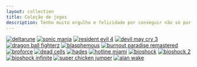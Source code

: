 ```yaml
---
layout: collection
title: Coleção de jogos
description: Tenho muito orgulho e felicidade por conseguir não só por comprar um Switch, mas também por conseguir ter montado essa coleção! Isso é basicamente um sonho de infância meu.
---
```


[![deltarune](/assets/img/collection/deltarune.avif)](https://www.nintendo.com/pt-br/store/products/deltarune-switch/)
[![sonic mania](/assets/img/collection/sonic-mania-icon.jpg)](https://www.nintendo.com/pt-br/store/products/sonic-mania-switch/)
[![resident evil 4](/assets/img/collection/re4-icon.jpg)](https://www.nintendo.com/pt-br/store/products/resident-evil-4-switch/)
[![devil may cry 3](/assets/img/collection/devil-may-cry-3-icon.jpg)](https://www.nintendo.com/pt-br/store/products/devil-may-cry-3-special-edition-switch/)
[![dragon ball fighterz](/assets/img/collection/dragon-ball-fighterz.jpg)](https://www.nintendo.com/pt-br/store/products/dragon-ball-fighterz-switch/)
[![blasphemous](/assets/img/collection/blasphemous.jpg)](https://www.nintendo.com/pt-br/store/products/blasphemous-switch/)
[![burnout paradise remastered](/assets/img/collection/burnout-paradise-remastered-icon.jpg)](https://www.nintendo.com/pt-br/store/products/burnout-paradise-remastered-switch/)
[![broforce](/assets/img/collection/broforce-icon.jpg)](https://www.nintendo.com/pt-br/store/products/broforce-switch/)
[![dead cells](/assets/img/collection/dead-cells-icon.jpg)](https://www.nintendo.com/pt-br/store/products/dead-cells-switch/)
[![hades](/assets/img/collection/hades-icon.jpg)](https://www.nintendo.com/pt-br/store/products/hades-switch/)
[![hotline miami](/assets/img/collection/hotline-miami-icon.jpg)](https://www.nintendo.com/pt-br/store/products/hotline-miami-collection-switch/)
[![bioshock](/assets/img/collection/bioshock-icon.jpg)](https://www.nintendo.com/pt-br/store/products/bioshock-the-collection-switch/)
[![bioshock 2](/assets/img/collection/bioshock-2-icon.jpg)](https://www.nintendo.com/pt-br/store/products/bioshock-2-remastered-switch/)
[![bioshock infinite](/assets/img/collection/bioshock-infinite-icon.jpg)](https://www.nintendo.com/pt-br/store/products/bioshock-infinite-the-complete-edition-switch/)
[![super chicken jumper](/assets/img/collection/super-chicken-jumper-icon.jpg)](https://www.nintendo.com/pt-br/store/products/super-chicken-jumper-switch/)
[![alan wake](/assets/img/collection/alan-wake-icon.jpg)](https://www.nintendo.com/pt-br/store/products/alan-wake-remastered-switch/)

